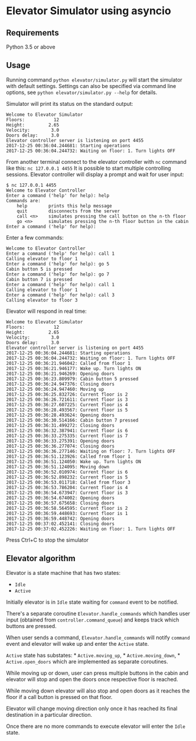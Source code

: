 # Elevator Simulator using asyncio

## Requirements

Python 3.5 or above

## Usage

Running command ```python elevator/simulator.py``` will start 
the simulator with default settings. Settings can also be specified 
via command line options, see ```python elevator/simulator.py --help``` 
for details. 

Simulator will print its status on the standard output:

```
Welcome to Elevator Simulator
Floors:		      12
Height:		    2.65
Velocity:	     3.0
Doors delay:     3.0
Elevator controller server is listening on port 4455
2017-12-25 00:36:04.244681: Starting operations
2017-12-25 00:36:04.244732: Waiting on floor: 1. Turn lights OFF
```

From another terminal connect to the elevator controller with ```nc``` 
command like this: ```nc 127.0.0.1 4455``` It is possible to start 
multiple controlling sessions. Elevator controller will display a prompt 
and wait for user input:

```
$ nc 127.0.0.1 4455
Welcome to Elevator Controller
Enter a command ('help' for help): help
Commands are:
	help		prints this help message
	quit		disconnects from the server
	call <n>	simulates pressing the call button on the n-th floor
	go <n>		simulates pressing the n-th floor button in the cabin
Enter a command ('help' for help): 

``` 

Enter a few commands:

```
Welcome to Elevator Controller
Enter a command ('help' for help): call 1
Calling elevator to floor 1
Enter a command ('help' for help): go 5
Cabin button 5 is pressed
Enter a command ('help' for help): go 7    
Cabin button 7 is pressed
Enter a command ('help' for help): call 1
Calling elevator to floor 1
Enter a command ('help' for help): call 3
Calling elevator to floor 3
```

Elevator will respond in real time:

```
Welcome to Elevator Simulator
Floors:		      12
Height:		    2.65
Velocity:	     3.0
Doors delay:     3.0
Elevator controller server is listening on port 4455
2017-12-25 00:36:04.244681: Starting operations
2017-12-25 00:36:04.244732: Waiting on floor: 1. Turn lights OFF
2017-12-25 00:36:21.946042: Called from floor 1
2017-12-25 00:36:21.946177: Wake up. Turn lights ON
2017-12-25 00:36:21.946269: Opening doors
2017-12-25 00:36:23.809979: Cabin button 5 pressed
2017-12-25 00:36:24.947376: Closing doors
2017-12-25 00:36:24.947460: Moving up
2017-12-25 00:36:25.832726: Current floor is 2
2017-12-25 00:36:26.721611: Current floor is 3
2017-12-25 00:36:27.607225: Current floor is 4
2017-12-25 00:36:28.493567: Current floor is 5
2017-12-25 00:36:28.493624: Opening doors
2017-12-25 00:36:30.514166: Cabin button 7 pressed
2017-12-25 00:36:31.499272: Closing doors
2017-12-25 00:36:32.387941: Current floor is 6
2017-12-25 00:36:33.275335: Current floor is 7
2017-12-25 00:36:33.275391: Opening doors
2017-12-25 00:36:36.277074: Closing doors
2017-12-25 00:36:36.277146: Waiting on floor: 7. Turn lights OFF
2017-12-25 00:36:51.123926: Called from floor 1
2017-12-25 00:36:51.124050: Wake up. Turn lights ON
2017-12-25 00:36:51.124095: Moving down
2017-12-25 00:36:52.010974: Current floor is 6
2017-12-25 00:36:52.898232: Current floor is 5
2017-12-25 00:36:53.011718: Called from floor 3
2017-12-25 00:36:53.786204: Current floor is 4
2017-12-25 00:36:54.673947: Current floor is 3
2017-12-25 00:36:54.674002: Opening doors
2017-12-25 00:36:57.675658: Closing doors
2017-12-25 00:36:58.564595: Current floor is 2
2017-12-25 00:36:59.448693: Current floor is 1
2017-12-25 00:36:59.448742: Opening doors
2017-12-25 00:37:02.452141: Closing doors
2017-12-25 00:37:02.452226: Waiting on floor: 1. Turn lights OFF
```

Press Ctrl+C to stop the simulator


## Elevator algorithm

Elevator is a state machine that has two states:
  * `Idle`
  * `Active`
 
Initially elevator is in `Idle` state waiting for `command` event to be notified. 
  
There's a separate coroutine `Elevator.handle_commands` which handles user input 
 (obtained from `controller.command_queue`) and keeps track which buttons are pressed.
 
When user sends a command, `Elevator.handle_commands` will notify `command` event and
 elevator will wake up and enter the `Active` state.
 
 `Active` state has substates: 
    * `Active.moving_up`, 
    * `Active.moving_down`, 
    * `Active.open_doors` 
which are implemented as separate coroutines.

While moving up or down, user can press multiple buttons in the cabin and elevator
 will stop and open the doors once respective floor is reached. 
 
While moving down elevator will also stop and open doors as it reaches the floor 
if a call button is pressed on that floor.
 
Elevator will change moving direction only once it has reached its final destination in 
a particular direction.
 
Once there are no more commands to execute elevator will enter the `Idle` state.
 
 